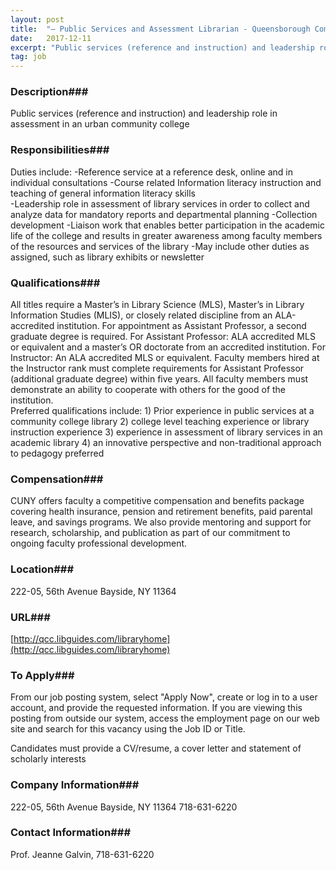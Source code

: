 ```yaml
---
layout: post
title:  "– Public Services and Assessment Librarian - Queensborough Community College, CUNY"
date:   2017-12-11
excerpt: "Public services (reference and instruction) and leadership role in assessment in an urban community college"
tag: job
---
```


### Description###

Public services (reference and instruction) and leadership role in assessment in an urban community college


### Responsibilities###

Duties include:
-Reference service at a reference desk, online and in individual consultations
-Course related Information literacy instruction and teaching of general information literacy skills  
-Leadership role in assessment of library services in order to collect and analyze data for mandatory reports and departmental planning
-Collection development
-Liaison work that enables better participation in the academic life of the college and results in greater awareness among faculty members of the resources and services of the library
-May include other duties as assigned, such as library exhibits or newsletter



### Qualifications###

All titles require a Master’s in Library Science (MLS), Master’s in Library Information Studies (MLIS), or closely related discipline from an ALA-accredited institution. For appointment as Assistant Professor, a second graduate degree is required.
For Assistant Professor:
ALA accredited MLS or equivalent and a master’s OR doctorate from an accredited institution.
For Instructor:
An ALA accredited MLS or equivalent.  Faculty members hired at the Instructor rank must complete requirements for Assistant Professor (additional graduate degree) within five years.
All faculty members must demonstrate an ability to cooperate with others for the good of the institution.  
Preferred qualifications include: 1) Prior experience in public services at a community college library 2) college level teaching experience or library instruction experience 3) experience in assessment of library services in an academic library 4) an innovative perspective and non-traditional approach to pedagogy preferred 



### Compensation###

CUNY offers faculty a competitive compensation and benefits package covering health insurance, pension and retirement benefits, paid parental leave, and savings programs.  We also provide mentoring and support for research, scholarship, and publication as part of our commitment to ongoing faculty professional development.


### Location###

222-05, 56th Avenue Bayside, NY 11364


### URL###

[http://qcc.libguides.com/libraryhome](http://qcc.libguides.com/libraryhome)

### To Apply###

From our job posting system, select "Apply Now", create or log in to a user account, and provide the requested information.  If you are viewing this posting from outside our system, access the employment page on our web site and search for this vacancy using the Job ID or Title. 
   
Candidates must provide a CV/resume, a cover letter and statement of scholarly interests



### Company Information###

222-05, 56th Avenue Bayside, NY 11364  718-631-6220


### Contact Information###

Prof. Jeanne Galvin, 718-631-6220

